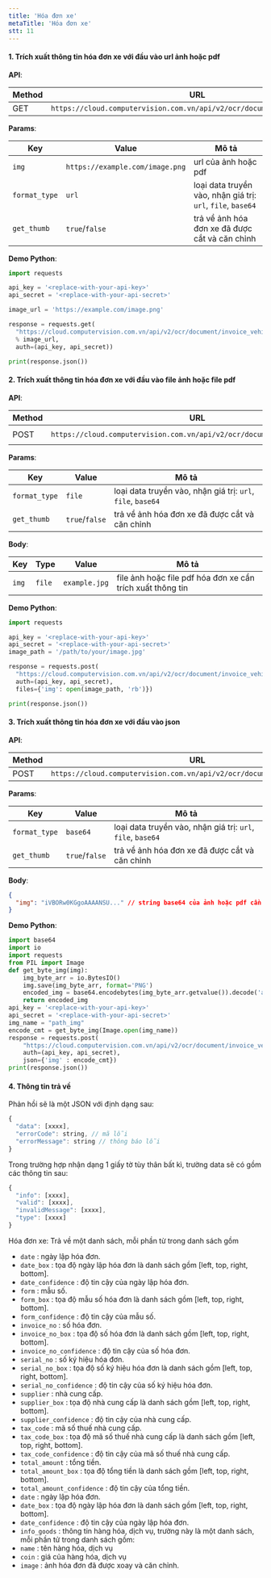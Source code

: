 ```yaml
---
title: 'Hóa đơn xe'
metaTitle: 'Hóa đơn xe'
stt: 11
---
```


#### 1. Trích xuất thông tin hóa đơn xe với đầu vào url ảnh hoặc pdf

**API**:

| Method | URL                                                                       |
| ------ | ------------------------------------------------------------------------- |
| GET    | `https://cloud.computervision.com.vn/api/v2/ocr/document/invoice_vehicle` |

**Params**:

| Key           | Value                           | Mô tả                                                       |
| ------------- | ------------------------------- | ----------------------------------------------------------- |
| `img`         | `https://example.com/image.png` | url của ảnh hoặc pdf                                        |
| `format_type` | `url`                           | loại data truyền vào, nhận giá trị: `url`, `file`, `base64` |
| `get_thumb`   | `true`/`false`                  | trả về ảnh hóa đơn xe đã được cắt và căn chỉnh              |

**Demo Python**:

```python
import requests

api_key = '<replace-with-your-api-key>'
api_secret = '<replace-with-your-api-secret>'

image_url = 'https://example.com/image.png'

response = requests.get(
  "https://cloud.computervision.com.vn/api/v2/ocr/document/invoice_vehicle?img=%s&format_type=url&get_thumb=false"
  % image_url,
  auth=(api_key, api_secret))

print(response.json())

```

#### 2. Trích xuất thông tin hóa đơn xe với đầu vào file ảnh hoặc file pdf

**API**:

| Method | URL                                                                       | content-type          |
| ------ | ------------------------------------------------------------------------- | --------------------- |
| POST   | `https://cloud.computervision.com.vn/api/v2/ocr/document/invoice_vehicle` | `multipart/form-data` |

**Params**:

| Key           | Value          | Mô tả                                                       |
| ------------- | -------------- | ----------------------------------------------------------- |
| `format_type` | `file`         | loại data truyền vào, nhận giá trị: `url`, `file`, `base64` |
| `get_thumb`   | `true`/`false` | trả về ảnh hóa đơn xe đã được cắt và căn chỉnh              |

**Body**:

| Key   | Type   | Value         | Mô tả                                                      |
| ----- | ------ | ------------- | ---------------------------------------------------------- |
| `img` | `file` | `example.jpg` | file ảnh hoặc file pdf hóa đơn xe cần trích xuất thông tin |

**Demo Python**:

```python
import requests

api_key = '<replace-with-your-api-key>'
api_secret = '<replace-with-your-api-secret>'
image_path = '/path/to/your/image.jpg'

response = requests.post(
  "https://cloud.computervision.com.vn/api/v2/ocr/document/invoice_vehicle?format_type=file&get_thumb=false",
  auth=(api_key, api_secret),
  files={'img': open(image_path, 'rb')})

print(response.json())

```

#### 3. Trích xuất thông tin hóa đơn xe với đầu vào json

**API**:

| Method | URL                                                                       | content-type       |
| ------ | ------------------------------------------------------------------------- | ------------------ |
| POST   | `https://cloud.computervision.com.vn/api/v2/ocr/document/invoice_vehicle` | `application/json` |

**Params**:

| Key           | Value          | Mô tả                                                       |
| ------------- | -------------- | ----------------------------------------------------------- |
| `format_type` | `base64`       | loại data truyền vào, nhận giá trị: `url`, `file`, `base64` |
| `get_thumb`   | `true`/`false` | trả về ảnh hóa đơn xe đã được cắt và căn chỉnh              |

**Body**:

```json
{
  "img": "iVBORw0KGgoAAAANSU..." // string base64 của ảnh hoặc pdf cần trích xuất
}
```

**Demo Python**:

```python
import base64
import io
import requests
from PIL import Image
def get_byte_img(img):
    img_byte_arr = io.BytesIO()
    img.save(img_byte_arr, format='PNG')
    encoded_img = base64.encodebytes(img_byte_arr.getvalue()).decode('ascii')
    return encoded_img
api_key = '<replace-with-your-api-key>'
api_secret = '<replace-with-your-api-secret>'
img_name = "path_img"
encode_cmt = get_byte_img(Image.open(img_name))
response = requests.post(
    "https://cloud.computervision.com.vn/api/v2/ocr/document/invoice_vehicle?format_type=base64&get_thumb=false",
    auth=(api_key, api_secret),
    json={'img' : encode_cmt})
print(response.json())
```

#### 4. Thông tin trả về

Phản hồi sẽ là một JSON với định dạng sau:

```javascript
{
  "data": [xxxx],
  "errorCode": string, // mã lỗi
  "errorMessage": string // thông báo lỗi
}
```

Trong trường hợp nhận dạng 1 giấy tờ tùy thân bất kì, trường data sẽ có gồm các thông tin sau:

```javascript
{
  "info": [xxxx],
  "valid": [xxxx],
  "invalidMessage": [xxxx],
  "type": [xxxx]
}
```

Hóa đơn xe: Trả về một danh sách, mỗi phần từ trong danh sách gồm

- `date` : ngày lập hóa đơn.
- `date_box` : tọa độ ngày lập hóa đơn là danh sách gồm [left, top, right, bottom].
- `date_confidence` : độ tin cậy của ngày lập hóa đơn.
- `form` : mẫu số.
- `form_box` : tọa độ mẫu số hóa đơn là danh sách gồm [left, top, right, bottom].
- `form_confidence` : độ tin cậy của mẫu số.
- `invoice_no` : số hóa đơn.
- `invoice_no_box` : tọa độ số hóa đơn là danh sách gồm [left, top, right, bottom].
- `invoice_no_confidence` : độ tin cậy của số hóa đơn.
- `serial_no` : số ký hiệu hóa đơn.
- `serial_no_box` : tọa độ số ký hiệu hóa đơn là danh sách gồm [left, top, right, bottom].
- `serial_no_confidence` : độ tin cậy của số ký hiệu hóa đơn.
- `supplier` : nhà cung cấp.
- `supplier_box` : tọa độ nhà cung cấp là danh sách gồm [left, top, right, bottom].
- `supplier_confidence` : độ tin cậy của nhà cung cấp.
- `tax_code` : mã số thuế nhà cung cấp.
- `tax_code_box` : tọa độ mã số thuế nhà cung cấp là danh sách gồm [left, top, right, bottom].
- `tax_code_confidence` : độ tin cậy của mã số thuế nhà cung cấp.
- `total_amount` : tổng tiền.
- `total_amount_box` : tọa độ tổng tiền là danh sách gồm [left, top, right, bottom].
- `total_amount_confidence` : độ tin cậy của tổng tiền.
- `date` : ngày lập hóa đơn.
- `date_box` : tọa độ ngày lập hóa đơn là danh sách gồm [left, top, right, bottom].
- `date_confidence` : độ tin cậy của ngày lập hóa đơn.
- `info_goods` : thông tin hàng hóa, dịch vụ, trường này là một danh sách, mỗi phần tử trong danh sách gồm:
- `name` : tên hàng hóa, dịch vụ
- `coin` : giá của hàng hóa, dịch vụ
- `image` : ảnh hóa đơn đã được xoay và căn chỉnh.

